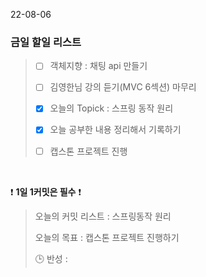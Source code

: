 22-08-06
### 금일 할일 리스트


> - [ ]  객체지향 : 채팅 api 만들기
>
> - [ ]  김영한님 강의 듣기(MVC 6섹션) 마무리
>
> - [X]  오늘의 Topick : 스프링 동작 원리
>
> - [X]  오늘 공부한 내용 정리해서 기록하기
>
> - [ ] 캡스톤 프로젝트 진행

<br/>

❗ **1일 1커밋은 필수** ❗
> 오늘의 커밋 리스트 : 스프링동작 원리
>
> 오늘의 목표  : 캡스톤 프로젝트 진행하기
>
> 🕒 반성 :
>
>

<br/>